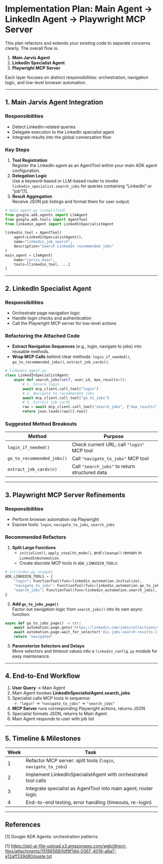 # Implementation Plan: Main Agent → LinkedIn Agent → Playwright MCP Server

This plan refactors and extends your existing code to separate concerns clearly. The overall flow is:

1. **Main Jarvis Agent**  
2. **LinkedIn Specialist Agent**  
3. **Playwright MCP Server**  

Each layer focuses on distinct responsibilities: orchestration, navigation logic, and low-level browser automation.

---

## 1. Main Jarvis Agent Integration

### Responsibilities

- Detect LinkedIn-related queries  
- Delegate execution to the LinkedIn specialist agent  
- Integrate results into the global conversation flow  

### Key Steps

1. **Tool Registration**  
   Register the LinkedIn agent as an AgentTool within your main ADK agent configuration.  
2. **Delegation Logic**  
   Use a keyword-based or LLM-based router to invoke `linkedin_specialist.search_jobs` for queries containing “LinkedIn” or “job”[1].  
3. **Result Aggregation**  
   Receive JSON job listings and format them for user output.

```python
# main_agent.py (simplified)
from google.adk.agents import LlmAgent
from google.adk.tools import AgentTool
from linkedin_agent import LinkedInSpecialistAgent

linkedin_tool = AgentTool(
    agent=LinkedInSpecialistAgent(),
    name="linkedin_job_search",
    description="Search LinkedIn recommended jobs"
)
main_agent = LlmAgent(
    name="jarvis_main",
    tools=[linkedin_tool, ...]
)
```

---

## 2. LinkedIn Specialist Agent

### Responsibilities

- Orchestrate page navigation logic  
- Handle login checks and authentication  
- Call the Playwright MCP server for low-level actions  

### Refactoring the Attached Code

- **Extract Navigation Sequences** (e.g., login, navigate to jobs) into reusable methods.  
- **Wrap MCP Calls** behind clear methods: `login_if_needed()`, `go_to_recommended_jobs()`, `extract_job_cards()`.  

```python
# linkedin_agent.py
class LinkedInSpecialistAgent:
    async def search_jobs(self, user_id, max_results=5):
        # 1. Ensure login
        await mcp_client.call_tool("login")  
        # 2. Navigate to recommended jobs
        await mcp_client.call_tool("go_to_jobs")  
        # 3. Extract job cards
        raw = await mcp_client.call_tool("search_jobs", {"max_results": max_results})
        return json.loads(raw[0].text)
```

### Suggested Method Breakouts

| Method                    | Purpose                                         |
|---------------------------|-------------------------------------------------|
| `login_if_needed()`       | Check current URL; call `"login"` MCP tool     |
| `go_to_recommended_jobs()`| Call `"navigate_to_jobs"` MCP tool             |
| `extract_job_cards(n)`    | Call `"search_jobs"` to return structured data  |

---

## 3. Playwright MCP Server Refinements

### Responsibilities

- Perform browser automation via Playwright  
- Expose tools: `login`, `navigate_to_jobs`, `search_jobs`  

### Recommended Refactors

1. **Split Large Functions**  
   - `initialize()`, `apply_stealth_mode()`, and `cleanup()` remain in `LinkedInAutomation`.  
   - Create discrete MCP tools in `ADK_LINKEDIN_TOOLS`:  

```python
# src/index.py snippet
ADK_LINKEDIN_TOOLS = {
    "login": FunctionTool(func=linkedin_automation.initialize),
    "navigate_to_jobs": FunctionTool(func=linkedin_automation.go_to_jobs_page),
    "search_jobs": FunctionTool(func=linkedin_automation.search_jobs),
}
```

2. **Add `go_to_jobs_page()`**  
   Factor out navigation logic from `search_jobs()` into its own async function:

```python
async def go_to_jobs_page() -> str:
    await automation.page.goto('https://linkedin.com/jobs/collections/recommended/')
    await automation.page.wait_for_selector('div.jobs-search-results-list', timeout=15000)
    return "navigated"
```

3. **Parameterize Selectors and Delays**  
   Move selectors and timeout values into a `linkedin_config.py` module for easy maintenance.

---

## 4. End-to-End Workflow

1. **User Query** → Main Agent  
2. Main Agent invokes **LinkedInSpecialistAgent.search_jobs**  
3. Specialist calls MCP tools in sequence:  
   - `"login"` → `"navigate_to_jobs"` → `"search_jobs"`  
4. **MCP Server** runs corresponding Playwright actions, returns JSON  
5. Specialist formats JSON, returns to Main Agent  
6. Main Agent responds to user with job list  

---

## 5. Timeline & Milestones

| Week | Task                                                                 |
|------|----------------------------------------------------------------------|
| 1    | Refactor MCP server: split tools (`login`, `navigate_to_jobs`)      |
| 2    | Implement LinkedInSpecialistAgent with orchestrated tool calls      |
| 3    | Integrate specialist as AgentTool into main agent; router logic     |
| 4    | End-to-end testing, error handling (timeouts, re-login)              |

---

## References

[1] Google ADK Agents: orchestration patterns.

[1] <https://ppl-ai-file-upload.s3.amazonaws.com/web/direct-files/attachments/15186568/fdf8f14d-0367-4018-a6a7-e12aff339d80/paste.txt>
